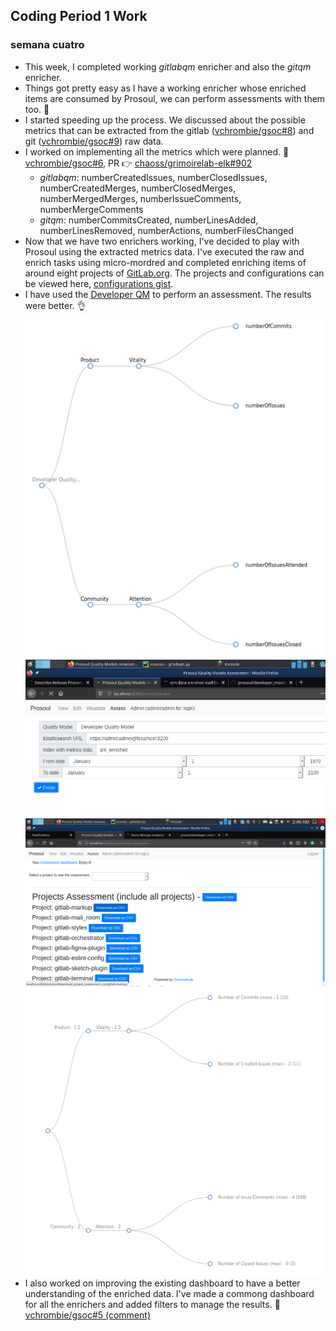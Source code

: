 ## Coding Period 1 Work

### semana cuatro

- This week, I completed working _gitlabqm_ enricher and also the _gitqm_ enricher.
- Things got pretty easy as I have a working enricher whose enriched items are consumed by Prosoul, we can perform assessments with them too. :man_dancing:
- I started speeding up the process. We discussed about the possible metrics that can be extracted from the gitlab ([vchrombie/gsoc#8](https://github.com/vchrombie/gsoc/issues/8)) and git ([vchrombie/gsoc#9](https://github.com/vchrombie/gsoc/issues/9)) raw data.
- I worked on implementing all the metrics which were planned. :space_invader: [vchrombie/gsoc#6](https://github.com/vchrombie/gsoc/issues/6),  PR :point_right: [chaoss/grimoirelab-elk#902](https://github.com/chaoss/grimoirelab-elk/pull/902)
  - _gitlabqm_: numberCreatedIssues, numberClosedIssues, numberCreatedMerges, numberClosedMerges, numberMergedMerges, numberIssueComments, numberMergeComments
  - _gitqm_: numberCommitsCreated, numberLinesAdded, numberLinesRemoved, numberActions, numberFilesChanged
- Now that we have two enrichers working, I've decided to play with Prosoul using the extracted metrics data. I've executed the raw and enrich tasks using micro-mordred and completed enriching items of around eight projects of [GitLab.org](https://gitlab.com/gitlab-org). The projects and configurations can be viewed here, [configurations gist](https://gist.github.com/vchrombie/65824c47c0d22005a9520583856e993e). 
- I have used the [Developer QM](https://github.com/Bitergia/prosoul/blob/master/django-prosoul/prosoul/data/developer_model.json) to perform an assessment. The results were better. :ok_hand:
  ![developer qm](prosoul-1.png)
  ![assessment configurations](prosoul-2.png)
  ![assessment results](prosoul-3.png)
  ![qm results](prosoul-4.png)
- I also worked on improving the existing dashboard to have a better understanding of the enriched data. I've made a commong dashboard for all the enrichers and added filters to manage the results. :juggling_person: [vchrombie/gsoc#5 (comment)](https://github.com/vchrombie/gsoc/issues/5#issuecomment-650801826)
